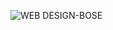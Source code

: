 ![WEB DESIGN-BOSE](https://github.com/user-attachments/assets/d80485f0-9282-484d-801f-59b9ab8cdc1a)
